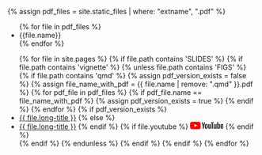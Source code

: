 {% assign pdf_files = site.static_files | where: "extname", ".pdf" %}

<ul>
{% for file in pdf_files %}
    <li> {{file.name}} </li>
{% endfor %}
</ul>

<ul>
{% for file in site.pages %}
    {% if file.path contains 'SLIDES' %}
        {% if file.path contains 'vignette' %}
            {% unless file.path contains 'FIGS' %}
                {% if file.path contains 'qmd' %}
                    {% assign pdf_version_exists = false %}
                    {% assign file_name_with_pdf = {{ file.name | remove: ".qmd" }}.pdf %}
                    {% for pdf_file in pdf_files %}
                        {% if pdf_file.name == file_name_with_pdf %}
                            {% assign pdf_version_exists = true %}
                        {% endif %}
                    {% endfor %}
                    {% if pdf_version_exists %} 
                        <li><a href="https://julien-arino.github.io/R-for-modellers/SLIDES/{{ file.name | remove: ".qmd" }}.pdf">{{ file.long-title }}</a>
                    {% else %}
                        <li><a href="https://julien-arino.github.io/R-for-modellers/SLIDES/{{ file.name | remove: ".qmd" }}.html">{{ file.long-title }}</a>
                    {% endif %}
                    {% if file.youtube %}
                        <a href="{{ file.youtube }}"><img src="assets/img/yt_logo_rgb_light.png" height="15px" /></a>
                    {% endif %}
                    </li>
                {% endif %}
            {% endunless %}
        {% endif %}
    {% endif %}
{% endfor %}
</ul>
